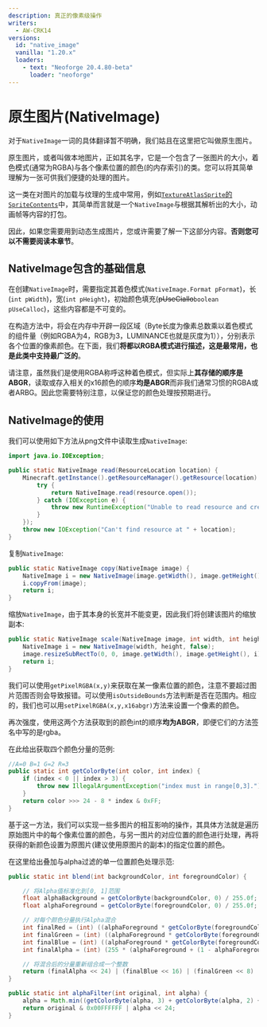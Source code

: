 ```yaml
---
description: 真正的像素级操作
writers:
  - AW-CRK14
versions:
  id: "native_image"
  vanilla: "1.20.x"
  loaders:
    - text: "Neoforge 20.4.80-beta"
      loader: "neoforge"  
---
```


# 原生图片(NativeImage)

对于`NativeImage`一词的具体翻译暂不明确，我们姑且在这里把它叫做原生图片。

原生图片，或者叫做本地图片，正如其名字，它是一个包含了一张图片的大小，着色模式(通常为RGBA)与各个像素位置的颜色(的内存索引)的类。您可以将其简单理解为一张可供我们便捷的处理的图片。

这一类在对图片的加载与纹理的生成中常用，例如[`TextureAtlasSprite`的`SpriteContents`](texture_atlas.md#获取textureatlas)中，其简单而言就是一个`NativeImage`与根据其解析出的大小，动画帧等内容的打包。

因此，如果您需要用到动态生成图片，您或许需要了解一下这部分内容。**否则您可以不需要阅读本章节**。

## NativeImage包含的基础信息

在创建`NativeImage`时，需要指定其着色模式(`NativeImage.Format pFormat`)，长(`int pWidth`)，宽(`int pHeight`)，初始颜色填充(~~pUseCiallo~~`boolean pUseCalloc`)，这些内容都是不可变的。

在构造方法中，将会在内存中开辟一段区域（Byte长度为像素总数乘以着色模式的组件量（例如RGBA为4，RGB为3，LUMINANCE也就是灰度为1）），分别表示各个位置的像素颜色。在下面，我们**将都以RGBA模式进行描述，这是最常用，也是此类中支持最广泛的**。

请注意，虽然我们是使用RGBA称呼这种着色模式，但实际上**其存储的顺序是ABGR**，读取或存入相关的x16颜色的顺序**均是ABGR**而非我们通常习惯的RGBA或者ARBG。因此您需要特别注意，以保证您的颜色处理按预期进行。

## NativeImage的使用

我们可以使用如下方法从png文件中读取生成`NativeImage`:
```java
import java.io.IOException;

public static NativeImage read(ResourceLocation location) {
    Minecraft.getInstance().getResourceManager().getResource(location).ifPresent(r -> {
        try {
            return NativeImage.read(resource.open());
        } catch (IOException e) {
            throw new RuntimeException("Unable to read resource and create an image. Resource:" + resource.sourcePackId(), e);
        }
    });
    throw new IOException("Can't find resource at " + location);
}
```

复制`NativeImage`:
```java
public static NativeImage copy(NativeImage image) {
    NativeImage i = new NativeImage(image.getWidth(), image.getHeight(), false);
    i.copyFrom(image);
    return i;
}
```

缩放`NativeImage`，由于其本身的长宽并不能变更，因此我们将创建该图片的缩放副本:

```java
public static NativeImage scale(NativeImage image, int width, int height) {//width和height是缩放后图片的长宽
    NativeImage i = new NativeImage(width, height, false);
    image.resizeSubRectTo(0, 0, image.getWidth(), image.getHeight(), i);
    return i;
}
```

我们可以使用`getPixelRGBA(x,y)`来获取在某一像素位置的颜色，注意不要超过图片范围否则会导致报错。可以使用`isOutsideBounds`方法判断是否在范围内。相应的，我们也可以用`setPixelRGBA(x,y,x16abgr)`方法来设置一个像素的颜色。

再次强度，使用这两个方法获取到的颜色int的顺序**均为ABGR**，即便它们的方法签名中写的是rgba。

在此给出获取四个颜色分量的范例:
```java
//A=0 B=1 G=2 R=3
public static int getColorByte(int color, int index) {
    if (index < 0 || index > 3) {
        throw new IllegalArgumentException("index must in range[0,3].");
    }
    return color >>> 24 - 8 * index & 0xFF;
}
```

基于这一方法，我们可以实现一些多图片的相互影响的操作，其具体方法就是遍历原始图片中的每个像素位置的颜色，与另一图片的对应位置的颜色进行处理，再将获得的新颜色设置为原图片(建议使用原图片的副本)的指定位置的颜色。

在这里给出叠加与alpha过滤的单一位置颜色处理示范:

```java
public static int blend(int backgroundColor, int foregroundColor) {

    // 将Alpha值标准化到[0, 1]范围
    float alphaBackground = getColorByte(backgroundColor, 0) / 255.0f;
    float alphaForeground = getColorByte(foregroundColor, 0) / 255.0f;

    // 对每个颜色分量执行Alpha混合
    int finalRed = (int) ((alphaForeground * getColorByte(foregroundColor, 3)) + ((1 - alphaForeground) * alphaBackground * getColorByte(backgroundColor, 3)));
    int finalGreen = (int) ((alphaForeground * getColorByte(foregroundColor, 2)) + ((1 - alphaForeground) * alphaBackground * getColorByte(backgroundColor, 2)));
    int finalBlue = (int) ((alphaForeground * getColorByte(foregroundColor, 1)) + ((1 - alphaForeground) * alphaBackground * getColorByte(backgroundColor, 1)));
    int finalAlpha = (int) (255 * (alphaForeground + (1 - alphaForeground) * alphaBackground));

    // 将混合后的分量重新组合成一个整数
    return (finalAlpha << 24) | (finalBlue << 16) | (finalGreen << 8) | finalRed;
}

public static int alphaFilter(int original, int alpha) {
    alpha = Math.min((getColorByte(alpha, 3) + getColorByte(alpha, 2) + getColorByte(alpha, 1)) / 3, getColorByte(alpha, 0));
    return original & 0x00FFFFFF | alpha << 24;
}
```
